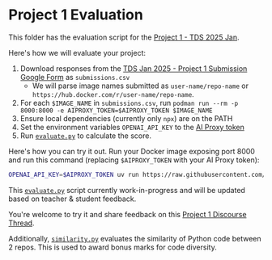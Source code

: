 # Project 1 Evaluation

This folder has the evaluation script for the [Project 1 - TDS 2025 Jan](../project-1.md).

Here's how we will evaluate your project:

1. Download responses from the [TDS Jan 2025 - Project 1 Submission Google Form](https://docs.google.com/forms/d/e/1FAIpQLSdOaljgV-INdbKrPotV9OMUKV01QVaFEfcnr5dAxBZqM4x37g/viewform?usp=dialog) as `submissions.csv`
   - We will parse image names submitted as `user-name/repo-name` or `https://hub.docker.com/r/user-name/repo-name`.
2. For each `$IMAGE_NAME` in `submissions.csv`, run `podman run --rm -p 8000:8000 -e AIPROXY_TOKEN=$AIPROXY_TOKEN $IMAGE_NAME`
3. Ensure local dependencies (currently only `npx`) are on the PATH
4. Set the environment variables `OPENAI_API_KEY` to the [AI Proxy token](https://aiproxy.sanand.workers.dev/)
5. Run [`evaluate.py`](evaluate.py) to calculate the score.

Here's how you can try it out. Run your Docker image exposing port 8000 and run this command (replacing `$AIPROXY_TOKEN` with your AI Proxy token):

```bash
OPENAI_API_KEY=$AIPROXY_TOKEN uv run https://raw.githubusercontent.com/sanand0/tools-in-data-science-public/tds-2025-01/project-1/evaluate.py
```

This [`evaluate.py`](evaluate.py) script currently work-in-progress and will be updated based on teacher & student feedback.

You're welcome to try it and share feedback on this [Project 1 Discourse Thread](https://discourse.onlinedegree.iitm.ac.in/t/project-1-llm-based-automation-agent-discussion-thread-tds-jan-2025/164277/17).

Additionally, [`similarity.py`](similarity.py) evaluates the similarity of Python code between 2 repos. This is used to award bonus marks for code diversity.
